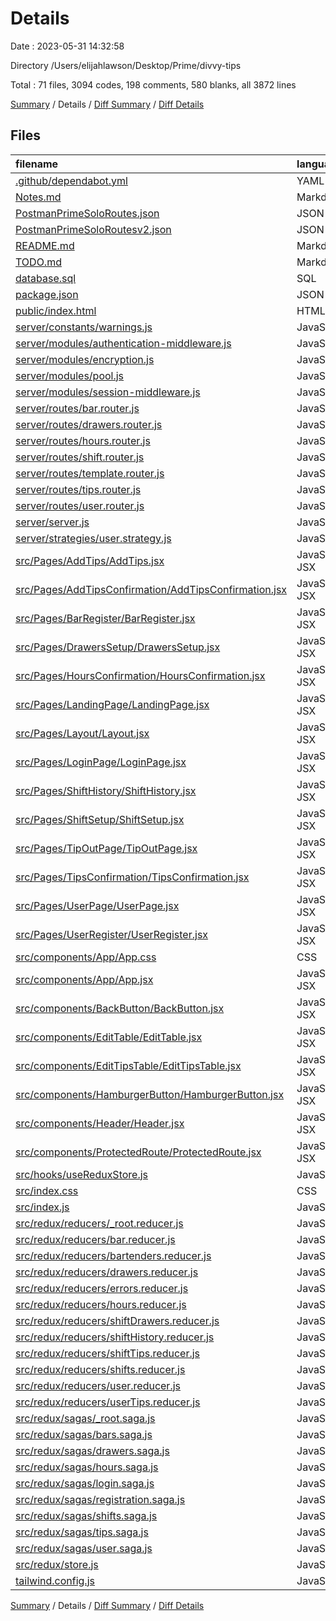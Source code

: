 # Details

Date : 2023-05-31 14:32:58

Directory /Users/elijahlawson/Desktop/Prime/divvy-tips

Total : 71 files,  3094 codes, 198 comments, 580 blanks, all 3872 lines

[Summary](results.md) / Details / [Diff Summary](diff.md) / [Diff Details](diff-details.md)

## Files
| filename | language | code | comment | blank | total |
| :--- | :--- | ---: | ---: | ---: | ---: |
| [.github/dependabot.yml](/.github/dependabot.yml) | YAML | 16 | 5 | 1 | 22 |
| [Notes.md](/Notes.md) | Markdown | 20 | 0 | 1 | 21 |
| [PostmanPrimeSoloRoutes.json](/PostmanPrimeSoloRoutes.json) | JSON | 77 | 0 | 0 | 77 |
| [PostmanPrimeSoloRoutesv2.json](/PostmanPrimeSoloRoutesv2.json) | JSON | 62 | 0 | 1 | 63 |
| [README.md](/README.md) | Markdown | 83 | 0 | 39 | 122 |
| [TODO.md](/TODO.md) | Markdown | 63 | 0 | 7 | 70 |
| [database.sql](/database.sql) | SQL | 34 | 4 | 6 | 44 |
| [package.json](/package.json) | JSON | 62 | 0 | 1 | 63 |
| [public/index.html](/public/index.html) | HTML | 15 | 0 | 2 | 17 |
| [server/constants/warnings.js](/server/constants/warnings.js) | JavaScript | 17 | 0 | 7 | 24 |
| [server/modules/authentication-middleware.js](/server/modules/authentication-middleware.js) | JavaScript | 8 | 4 | 2 | 14 |
| [server/modules/encryption.js](/server/modules/encryption.js) | JavaScript | 13 | 10 | 6 | 29 |
| [server/modules/pool.js](/server/modules/pool.js) | JavaScript | 18 | 14 | 4 | 36 |
| [server/modules/session-middleware.js](/server/modules/session-middleware.js) | JavaScript | 20 | 11 | 6 | 37 |
| [server/routes/bar.router.js](/server/routes/bar.router.js) | JavaScript | 65 | 1 | 10 | 76 |
| [server/routes/drawers.router.js](/server/routes/drawers.router.js) | JavaScript | 43 | 15 | 12 | 70 |
| [server/routes/hours.router.js](/server/routes/hours.router.js) | JavaScript | 23 | 4 | 7 | 34 |
| [server/routes/shift.router.js](/server/routes/shift.router.js) | JavaScript | 73 | 0 | 16 | 89 |
| [server/routes/template.router.js](/server/routes/template.router.js) | JavaScript | 8 | 8 | 4 | 20 |
| [server/routes/tips.router.js](/server/routes/tips.router.js) | JavaScript | 178 | 0 | 36 | 214 |
| [server/routes/user.router.js](/server/routes/user.router.js) | JavaScript | 37 | 11 | 10 | 58 |
| [server/server.js](/server/server.js) | JavaScript | 28 | 8 | 11 | 47 |
| [server/strategies/user.strategy.js](/server/strategies/user.strategy.js) | JavaScript | 44 | 16 | 6 | 66 |
| [src/Pages/AddTips/AddTips.jsx](/src/Pages/AddTips/AddTips.jsx) | JavaScript JSX | 141 | 0 | 22 | 163 |
| [src/Pages/AddTipsConfirmation/AddTipsConfirmation.jsx](/src/Pages/AddTipsConfirmation/AddTipsConfirmation.jsx) | JavaScript JSX | 17 | 0 | 5 | 22 |
| [src/Pages/BarRegister/BarRegister.jsx](/src/Pages/BarRegister/BarRegister.jsx) | JavaScript JSX | 102 | 0 | 9 | 111 |
| [src/Pages/DrawersSetup/DrawersSetup.jsx](/src/Pages/DrawersSetup/DrawersSetup.jsx) | JavaScript JSX | 46 | 0 | 12 | 58 |
| [src/Pages/HoursConfirmation/HoursConfirmation.jsx](/src/Pages/HoursConfirmation/HoursConfirmation.jsx) | JavaScript JSX | 36 | 3 | 14 | 53 |
| [src/Pages/LandingPage/LandingPage.jsx](/src/Pages/LandingPage/LandingPage.jsx) | JavaScript JSX | 35 | 0 | 11 | 46 |
| [src/Pages/Layout/Layout.jsx](/src/Pages/Layout/Layout.jsx) | JavaScript JSX | 40 | 2 | 7 | 49 |
| [src/Pages/LoginPage/LoginPage.jsx](/src/Pages/LoginPage/LoginPage.jsx) | JavaScript JSX | 63 | 0 | 6 | 69 |
| [src/Pages/ShiftHistory/ShiftHistory.jsx](/src/Pages/ShiftHistory/ShiftHistory.jsx) | JavaScript JSX | 64 | 0 | 12 | 76 |
| [src/Pages/ShiftSetup/ShiftSetup.jsx](/src/Pages/ShiftSetup/ShiftSetup.jsx) | JavaScript JSX | 66 | 0 | 14 | 80 |
| [src/Pages/TipOutPage/TipOutPage.jsx](/src/Pages/TipOutPage/TipOutPage.jsx) | JavaScript JSX | 109 | 1 | 24 | 134 |
| [src/Pages/TipsConfirmation/TipsConfirmation.jsx](/src/Pages/TipsConfirmation/TipsConfirmation.jsx) | JavaScript JSX | 31 | 5 | 13 | 49 |
| [src/Pages/UserPage/UserPage.jsx](/src/Pages/UserPage/UserPage.jsx) | JavaScript JSX | 53 | 0 | 11 | 64 |
| [src/Pages/UserRegister/UserRegister.jsx](/src/Pages/UserRegister/UserRegister.jsx) | JavaScript JSX | 103 | 0 | 18 | 121 |
| [src/components/App/App.css](/src/components/App/App.css) | CSS | 0 | 0 | 1 | 1 |
| [src/components/App/App.jsx](/src/components/App/App.jsx) | JavaScript JSX | 121 | 0 | 10 | 131 |
| [src/components/BackButton/BackButton.jsx](/src/components/BackButton/BackButton.jsx) | JavaScript JSX | 13 | 0 | 5 | 18 |
| [src/components/EditTable/EditTable.jsx](/src/components/EditTable/EditTable.jsx) | JavaScript JSX | 295 | 1 | 45 | 341 |
| [src/components/EditTipsTable/EditTipsTable.jsx](/src/components/EditTipsTable/EditTipsTable.jsx) | JavaScript JSX | 164 | 2 | 29 | 195 |
| [src/components/HamburgerButton/HamburgerButton.jsx](/src/components/HamburgerButton/HamburgerButton.jsx) | JavaScript JSX | 17 | 0 | 5 | 22 |
| [src/components/Header/Header.jsx](/src/components/Header/Header.jsx) | JavaScript JSX | 20 | 0 | 4 | 24 |
| [src/components/ProtectedRoute/ProtectedRoute.jsx](/src/components/ProtectedRoute/ProtectedRoute.jsx) | JavaScript JSX | 9 | 0 | 1 | 10 |
| [src/hooks/useReduxStore.js](/src/hooks/useReduxStore.js) | JavaScript | 5 | 10 | 6 | 21 |
| [src/index.css](/src/index.css) | CSS | 3 | 0 | 0 | 3 |
| [src/index.js](/src/index.js) | JavaScript | 17 | 0 | 4 | 21 |
| [src/redux/reducers/_root.reducer.js](/src/redux/reducers/_root.reducer.js) | JavaScript | 26 | 5 | 4 | 35 |
| [src/redux/reducers/bar.reducer.js](/src/redux/reducers/bar.reducer.js) | JavaScript | 9 | 0 | 1 | 10 |
| [src/redux/reducers/bartenders.reducer.js](/src/redux/reducers/bartenders.reducer.js) | JavaScript | 12 | 0 | 1 | 13 |
| [src/redux/reducers/drawers.reducer.js](/src/redux/reducers/drawers.reducer.js) | JavaScript | 9 | 0 | 1 | 10 |
| [src/redux/reducers/errors.reducer.js](/src/redux/reducers/errors.reducer.js) | JavaScript | 31 | 7 | 4 | 42 |
| [src/redux/reducers/hours.reducer.js](/src/redux/reducers/hours.reducer.js) | JavaScript | 9 | 0 | 1 | 10 |
| [src/redux/reducers/shiftDrawers.reducer.js](/src/redux/reducers/shiftDrawers.reducer.js) | JavaScript | 10 | 0 | 1 | 11 |
| [src/redux/reducers/shiftHistory.reducer.js](/src/redux/reducers/shiftHistory.reducer.js) | JavaScript | 9 | 0 | 1 | 10 |
| [src/redux/reducers/shiftTips.reducer.js](/src/redux/reducers/shiftTips.reducer.js) | JavaScript | 13 | 0 | 1 | 14 |
| [src/redux/reducers/shifts.reducer.js](/src/redux/reducers/shifts.reducer.js) | JavaScript | 10 | 0 | 1 | 11 |
| [src/redux/reducers/user.reducer.js](/src/redux/reducers/user.reducer.js) | JavaScript | 11 | 2 | 2 | 15 |
| [src/redux/reducers/userTips.reducer.js](/src/redux/reducers/userTips.reducer.js) | JavaScript | 9 | 0 | 1 | 10 |
| [src/redux/sagas/_root.saga.js](/src/redux/sagas/_root.saga.js) | JavaScript | 21 | 6 | 6 | 33 |
| [src/redux/sagas/bars.saga.js](/src/redux/sagas/bars.saga.js) | JavaScript | 40 | 0 | 6 | 46 |
| [src/redux/sagas/drawers.saga.js](/src/redux/sagas/drawers.saga.js) | JavaScript | 33 | 0 | 6 | 39 |
| [src/redux/sagas/hours.saga.js](/src/redux/sagas/hours.saga.js) | JavaScript | 24 | 0 | 5 | 29 |
| [src/redux/sagas/login.saga.js](/src/redux/sagas/login.saga.js) | JavaScript | 38 | 20 | 9 | 67 |
| [src/redux/sagas/registration.saga.js](/src/redux/sagas/registration.saga.js) | JavaScript | 18 | 6 | 7 | 31 |
| [src/redux/sagas/shifts.saga.js](/src/redux/sagas/shifts.saga.js) | JavaScript | 52 | 0 | 7 | 59 |
| [src/redux/sagas/tips.saga.js](/src/redux/sagas/tips.saga.js) | JavaScript | 90 | 0 | 18 | 108 |
| [src/redux/sagas/user.saga.js](/src/redux/sagas/user.saga.js) | JavaScript | 18 | 8 | 6 | 32 |
| [src/redux/store.js](/src/redux/store.js) | JavaScript | 15 | 8 | 6 | 29 |
| [tailwind.config.js](/tailwind.config.js) | JavaScript | 10 | 1 | 2 | 13 |

[Summary](results.md) / Details / [Diff Summary](diff.md) / [Diff Details](diff-details.md)